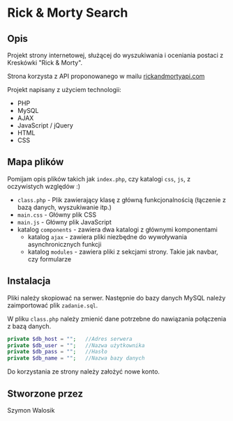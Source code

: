# Rick & Morty Search

## Opis

Projekt strony internetowej, służącej do wyszukiwania i oceniania postaci z Kreskówki "Rick & Morty".

Strona korzysta z API proponowanego w mailu [rickandmortyapi.com](https://rickandmortyapi.com)

Projekt napisany z użyciem technologii:
- PHP
- MySQL
- AJAX
- JavaScript / jQuery
- HTML
- CSS


## Mapa plików
Pomijam opis plików takich jak `index.php`, czy katalogi `css`, `js`, z oczywistych względów :)
- `class.php` - Plik zawierający klasę z główną funkcjonalnością (łączenie z bazą danych, wyszukiwanie itp.)
- `main.css` - Główny plik CSS
- `main.js` - Główny plik JavaScript
- katalog `components` - zawiera dwa katalogi z głównymi komponentami
  - katalog `ajax` - zawiera pliki niezbędne do wywoływania asynchronicznych funkcji
  - katalog `modules` - zawiera pliki z sekcjami strony. Takie jak navbar, czy formularze

## Instalacja

Pliki należy skopiować na serwer. Następnie do bazy danych MySQL należy zaimportować plik `zadanie.sql`.

W pliku `class.php` należy zmienić dane potrzebne do nawiązania połączenia z bazą danych.

```php
private $db_host = "";   //Adres serwera
private $db_user = "";   //Nazwa użytkownika
private $db_pass = "";   //Hasło
private $db_name = "";   //Nazwa bazy danych
```
Do korzystania ze strony należy założyć nowe konto.


## Stworzone przez
Szymon Walosik